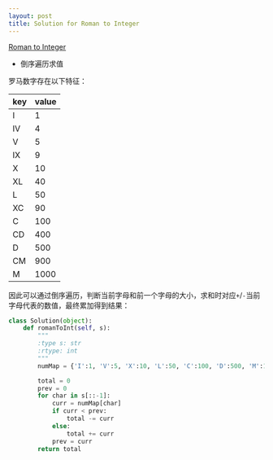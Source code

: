 ```yaml
---
layout: post
title: Solution for Roman to Integer
---
```


[Roman to Integer](https://leetcode.com/problems/roman-to-integer/description/)

- 倒序遍历求值

罗马数字存在以下特征：

| key | value |
| --- | ----- |
| I   | 1     |
| IV  | 4     |
| V   | 5     |
| IX  | 9     |
| X   | 10    |
| XL  | 40    |
| L   | 50    |
| XC  | 90    |
| C   | 100   |
| CD  | 400   |
| D   | 500   |
| CM  | 900   |
| M   | 1000  |

<!-- more -->

因此可以通过倒序遍历，判断当前字母和前一个字母的大小，求和时对应`+`/`-`当前字母代表的数值，最终累加得到结果：

```python
class Solution(object):
    def romanToInt(self, s):
        """
        :type s: str
        :rtype: int
        """
        numMap = {'I':1, 'V':5, 'X':10, 'L':50, 'C':100, 'D':500, 'M':1000}

        total = 0
        prev = 0
        for char in s[::-1]:
            curr = numMap[char]
            if curr < prev:
                total -= curr
            else:
                total += curr
            prev = curr
        return total
```